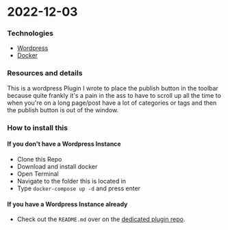 # 2022-12-03

### Technologies

- [Wordpress](https://wordpress.org/)
- [Docker](https://www.docker.com/)

### Resources and details
This is a wordpress Plugin I wrote to place the publish button in the toolbar because quite frankly it's a pain in the ass to have to scroll up all the time to when you're on a long page/post have a lot of categories or tags and then the publish button is out of the window.

### How to install this
#### If you don't have a Wordpress Instance
- Clone this Repo
- Download and install docker
- Open Terminal
- Navigate to the folder this is located in
- Type `docker-compose up -d` and press enter
#### If you have a Wordpress Instance already
- Check out the `README.md` over on the [dedicated plugin repo](https://github.com/daltonjmcgee/toolbar_publish/tree/1.0.3).
